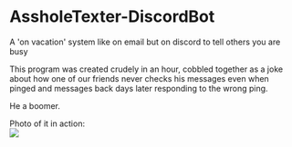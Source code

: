 # AssholeTexter-DiscordBot
A 'on vacation' system like on email but on discord to tell others you are busy

This program was created crudely in an hour, cobbled together as a joke about how one of our friends never checks his messages even when pinged and messages back days later responding to the wrong ping.

He a boomer.

Photo of it in action:
<br/>
<image src=https://cdn.discordapp.com/attachments/716875477549318167/912675231636787200/example.png />
